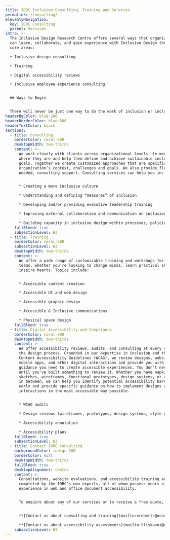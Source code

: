```yaml
---
title: IDRC Inclusion Consulting, Training and Services
permalink: /consulting/
eleventyNavigation:
  key: IDRC Consulting
  parent: Services
intro: >-
  The Inclusive Design Research Centre offers several ways that organizations
  can learn, collaborate, and gain experience with Inclusive Design through four
  core areas: 

  •	Inclusive design consulting

  •	Training

  •	Digital accessibility reviews

  •	Inclusive employee experience consulting


  ## Ways to Begin


  There will never be just one way to do the work of inclusion or inclusive design. Rather than a framework or an ideology, inclusive design is a perspective shift that requires unlearning, questioning, and reimagining. Inclusive Design is the horizontal thread that stretches throughout  the vertical functions/pillars of organizations. This work stretches from very tactical, technical know-how to having a mature emotional intelligence to discern the context, the stakeholders, the needs, and the complex relational aspects of everything. Our mix of services can help you meet your inclusion goals.
headerBgColor: blue-200
headerBorderColor: blue-500
headerTextColor: black
sections:
  - title: Consulting
    borderColor: coral-500
    desktopWidth: two-thirds
    content: >-
      We work closely with clients across organizational levels  to meet them
      where they are and help them define and achieve sustainable inclusion
      goals. Together we create customized approaches that are specific to an
      organization’s context, challenges and goals. We also provide flexible, as
      needed, consulting support. Consulting services can help you in: 


      * Creating a more inclusive culture

      * Understanding and defining “measures” of inclusion

      * Developing and/or providing executive leadership training

      * Improving external collaboration and communication on inclusion

      * Building capacity in inclusive design within processes, policies, practices, and products
    fullBleed: true
    subsectionLevel: H3
  - title: Training
    borderColor: coral-500
    subsectionLevel: H3
    desktopWidth: two-thirds
    content: >-
      We offer a wide range of customizable training and workshops for all your
      teams, whether you’re looking to change minds, learn practical skills, or
      inspire hearts. Topics include:


      * Accessible content creation

      * Accessible UI and web design

      * Accessible graphic design

      * Accessible & Inclusive communications

      * Physical space design
    fullBleed: true
  - title: Digital Accessibility and Compliance
    borderColor: coral-500
    desktopWidth: two-thirds
    content: >-
      We offer accessibility reviews, audits, and consulting at every stage of
      the design process. Grounded in our expertise in inclusion and the Web
      Content Accessibility Guidelines (WCAG), we review designs, websites,
      mobile apps, and other digital interactions and provide you with the
      guidance you need to create accessible experiences. You don’t need wait
      until you've built something to review it. Whether you have napkin
      sketches, wireframes, functional prototypes, design systems, or anything
      in between, we can help you identify potential accessibility barriers
      early and provide specific guidance on how to implement designs and
      interactions in the most accessible way possible.


      * WCAG audits

      * Design reviews (wireframes, prototypes, design systems, style guides, surveys, etc.)

      * Accessibility annotation

      * Accessibility plans
    fullBleed: true
    subsectionLevel: H3
  - title: Contact IDRC Consulting
    backgroundColor: indigo-200
    borderColor: null
    desktopWidth: two-thirds
    fullBleed: true
    desktopAlignment: center
    content: >-
      Consultations, website evaluations, and accessibility training are
      completed by the IDRC's own experts, all of whom possess years of
      experience in web and office document accessibility.


      To enquire about any of our services or to receive a free quote, please contact us.


      **[Contact us about consulting and training](mailto:vroberts@ocadu.ca)**

      **[Contact us about accessibility assessments](mailto:lliskovoi@ocadu.ca)**
    subsectionLevel: H3
---
```

